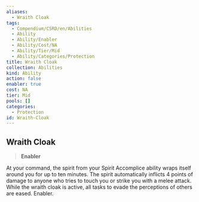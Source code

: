 ```yaml
---
aliases:
  - Wraith Cloak
tags:
  - Compendium/CSRD/en/Abilities
  - Ability
  - Ability/Enabler
  - Ability/Cost/NA
  - Ability/Tier/Mid
  - Ability/Categories/Protection
title: Wraith Cloak
collection: Abilities
kind: Ability
action: false
enabler: true
cost: NA
tier: Mid
pools: []
categories:
  - Protection
id: Wraith-Cloak
---
```

## Wraith Cloak    
>**Enabler**  
    
At your command, the spirit from your Spirit Accomplice ability wraps itself around you for up to ten minutes. The spirit automatically inflicts 4 points of damage to anyone who tries to touch you or strike you with a melee attack. While the wraith cloak is active, all tasks to evade the perceptions of others are eased. Enabler.
